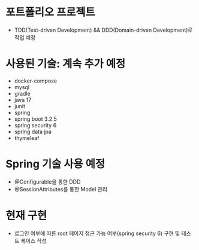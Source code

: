 # 포트폴리오 프로젝트

- TDD(Test-driven Development) && DDD(Domain-driven Development)로 작업 예정

# 사용된 기술: 계속 추가 예정
- docker-compose
- mysql
- gradle
- java 17
- junit
- spring
- spring boot 3.2.5
- spring security 6
- spring data jpa
- thymeleaf

# Spring 기술 사용 예정
- @Configurable을 통한 DDD
- @SessionAttributes를 통한 Model 관리

# 현재 구현
- 로그인 여부에 따른 root 페이지 접근 가능 여부(spring security 6) 구현 및 테스트 케이스 작성
